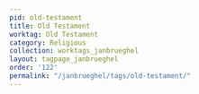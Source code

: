 ```yaml
---
pid: old-testament
title: Old Testament
worktag: Old Testament
category: Religious
collection: worktags_janbrueghel
layout: tagpage_janbrueghel
order: '122'
permalink: "/janbrueghel/tags/old-testament/"
---
```

